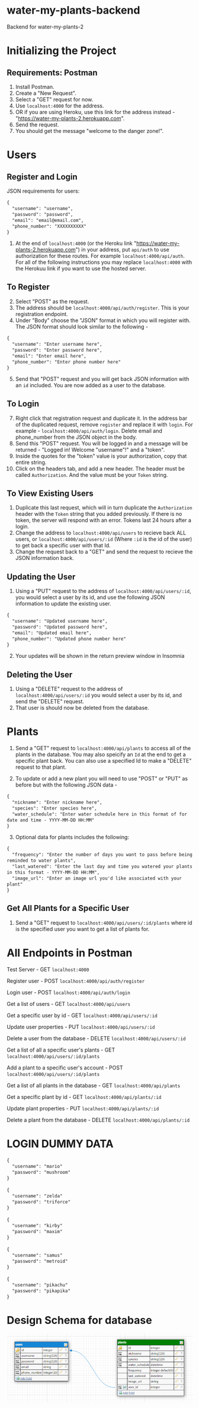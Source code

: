 # water-my-plants-backend
Backend for water-my-plants-2

# Initializing the Project
## Requirements: Postman

1) Install Postman.
2) Create a "New Request".
3) Select a "GET" request for now.
4) Use `localhost:4000` for the address.
5) OR if you are using Heroku, use this link for the address instead - "https://water-my-plants-2.herokuapp.com".
6) Send the request.
7) You should get the message "welcome to the danger zone!".

# Users
## Register and Login

JSON requirements for users:
```
{
  "username": "username",
  "password": "password",
  "email": "email@email.com",
  "phone_number": "XXXXXXXXXX"
}
```

1) At the end of `localhost:4000` (or the Heroku link "https://water-my-plants-2.herokuapp.com") in your address, put `api/auth` to use authorization for these routes. For example `localhost:4000/api/auth`.
For all of the following instructions you may replace `localhost:4000` with the Herokuu link if you want to use the hosted server.

## To Register

2) Select "POST" as the request.
3) The address should be `localhost:4000/api/auth/register`. This is your registration endpoint.
4) Under "Body" choose the "JSON" format in which you will register with. The JSON format should look similar to the following -
```
{
  "username": "Enter username here",
  "password": "Enter password here",
  "email": "Enter email here",
  "phone_number": "Enter phone number here"
}
```
5) Send that "POST" request and you will get back JSON information with an `id` included. You are now added as a user to the database.

## To Login

7) Right click that registration request and duplicate it. In the address bar of the duplicated request, remove `register` and replace it with `login`. For example - `localhost:4000/api/auth/login`. Delete email and phone_number from the JSON object in the body.
8) Send this "POST" request. You will be logged in and a message will be returned - "Logged in! Welcome "username"!" and a "token".
9) Inside the quotes for the "token" value is your authorization, copy that entire string.
10) Click on the headers tab, and add a new header. The header must be called
`Authorization`. And the value must be your `Token` string.

## To View Existing Users

1) Duplicate this last request, which will in turn duplicate the `Authorization` header with the `Token` string that you added previously. If there is no token, the server will respond with an error. Tokens last 24 hours after a login.
2) Change the address to `localhost:4000/api/users` to recieve back ALL users, or `localhost:4000/api/users/:id` (Where `:id` is the id of the user) to get back a specific user with that Id.
3) Change the request back to a "GET" and send the request to recieve the JSON information back. 

## Updating the User

1) Using a "PUT" request to the address of `localhost:4000/api/users/:id`, you would select a user by its id, and use the following JSON information to update the existing user.
```
{
  "username": "Updated username here",
  "password": "Updated password here",
  "email": "Updated email here",
  "phone_number": "Updated phone number here"
}
```
2) Your updates will be shown in the return preview window in Insomnia

## Deleting the User

1) Using a "DELETE" request to the address of `localhost:4000/api/users/:id` you would select a user by its id, and send the "DELETE" request. 
2) That user is should now be deleted from the database.

# Plants

1) Send a "GET" request to `localhost:4000/api/plants` to access all of the plants in the database. You may also speicify an `Id` at the end to get a specific plant back. You can also use a specified Id to make a "DELETE" request to that plant.

2) To update or add a new plant you will need to use "POST" or "PUT" as before but with the following JSON data -
```
{
  "nickname": "Enter nickname here",
  "species": "Enter species here",
  "water_schedule": "Enter water schedule here in this format of for date and time - YYYY-MM-DD HH:MM"
}
```
3) Optional data for plants includes the following:
```
{
  "frequency": "Enter the number of days you want to pass before being reminded to water plants",
  "last_watered": "Enter the last day and time you watered your plants in this format - YYYY-MM-DD HH:MM",
  "image_url": "Enter an image url you'd like associated with your plant"
}
```

## Get All Plants for a Specific User

1) Send a "GET" request to `localhost:4000/api/users/:id/plants` where id is the specified user you want to get a list of plants for.

# All Endpoints in Postman

Test Server -
GET `localhost:4000`

Register user -
POST `localhost:4000/api/auth/register`

Login user -
POST `localhost:4000/api/auth/login`

Get a list of users -
GET `localhost:4000/api/users`

Get a specific user by id -
GET `localhost:4000/api/users/:id`

Update user properties -
PUT `localhost:4000/api/users/:id`

Delete a user from the database -
DELETE `localhost:4000/api/users/:id`

Get a list of all a specific user's plants -
GET `localhost:4000/api/users/:id/plants`

Add a plant to a specific user's account -
POST `localhost:4000/api/users/:id/plants`

Get a list of all plants in the database -
GET `localhost:4000/api/plants`

Get a specific plant by id -
GET `localhost:4000/api/plants/:id`

Update plant properties -
PUT `localhost:4000/api/plants/:id`

Delete a plant from the database -
DELETE `localhost:4000/api/plants/:id`

# LOGIN DUMMY DATA
```
{
  "username": "mario"
  "password": "mushroom"
}

{
  "username": "zelda"
  "password": "triforce"
}

{
  "username": "kirby"
  "password": "maxim"
}

{
  "username": "samus"
  "password": "metroid"
}

{
  "username": "pikachu"
  "password": "pikapika"
}
```
# Design Schema for database

![Screenshot](table-schema.PNG)
